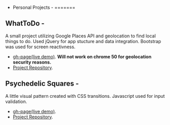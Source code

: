 - Personal Projects -
=======

 **WhatToDo** -  
 -----------

 A small project utilizing Google Places API and geolocation to find local things to do. Used jQuery for app stucture and data integration. Bootstrap was used for screen reactivness.  
* [gh-page(live demo)](http://TrevorTuchten.github.io/personalProjects/whatodo/). **Will not work on chrome 50 for geolocation security reasons.**  
* [Project Repository](https://github.com/TrevorTuchten/TrevorTuchten.github.io/tree/master/personalProjects/whatodo).


**Psychedelic Squares** -  
 -----------
   
A little visual pattern created with CSS transitions. Javascript used for input validation.  
  * [gh-page(live demo)](http://TrevorTuchten.github.io/personalProjects/phsycSq/).  
  * [Project Repository](https://github.com/TrevorTuchten/TrevorTuchten.github.io/tree/master/personalProjects/phsycSq).